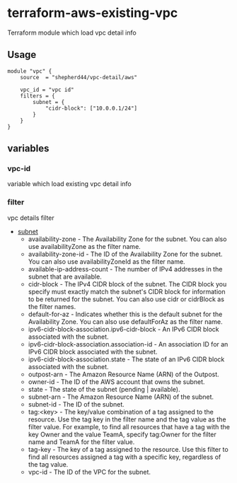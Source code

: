 # terraform-aws-existing-vpc

Terraform module which load vpc detail info

## Usage

```hcl
module "vpc" {
    source  = "shepherd44/vpc-detail/aws"

    vpc_id = "vpc id"
    filters = {
        subnet = {
            "cidr-block": ["10.0.0.1/24"]
        }
    }
}
```

## variables

### vpc-id

variable which load existing vpc detail info

### filter

vpc details filter

* [subnet](https://docs.aws.amazon.com/AWSEC2/latest/APIReference/API_DescribeSubnets.html)
  * availability-zone - The Availability Zone for the subnet. You can also use availabilityZone as the filter name.
  * availability-zone-id - The ID of the Availability Zone for the subnet. You can also use availabilityZoneId as the filter name.
  * available-ip-address-count - The number of IPv4 addresses in the subnet that are available.
  * cidr-block - The IPv4 CIDR block of the subnet. The CIDR block you specify must exactly match the subnet's CIDR block for information to be returned for the subnet. You can also use cidr or cidrBlock as the filter names.
  * default-for-az - Indicates whether this is the default subnet for the Availability Zone. You can also use defaultForAz as the filter name.
  * ipv6-cidr-block-association.ipv6-cidr-block - An IPv6 CIDR block associated with the subnet.
  * ipv6-cidr-block-association.association-id - An association ID for an IPv6 CIDR block associated with the subnet.
  * ipv6-cidr-block-association.state - The state of an IPv6 CIDR block associated with the subnet.
  * outpost-arn - The Amazon Resource Name (ARN) of the Outpost.
  * owner-id - The ID of the AWS account that owns the subnet.
  * state - The state of the subnet (pending | available).
  * subnet-arn - The Amazon Resource Name (ARN) of the subnet.
  * subnet-id - The ID of the subnet.
  * tag:\<key\> - The key/value combination of a tag assigned to the resource. Use the tag key in the filter name and the tag value as the filter value. For example, to find all resources that have a tag with the key Owner and the value TeamA, specify tag:Owner for the filter name and TeamA for the filter value.
  * tag-key - The key of a tag assigned to the resource. Use this filter to find all resources assigned a tag with a specific key, regardless of the tag value.
  * vpc-id - The ID of the VPC for the subnet.
